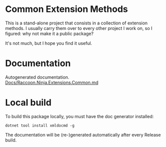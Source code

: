 # Common Extension Methods

This is a stand-alone project that consists in a collection of extension methods. I usually carry them over to every other project I work on, so I figured: why not make it a public package?

It's not much, but I hope you find it useful. 

# Documentation
Autogenerated documentation.
[Docs/Raccoon.Ninja.Extensions.Common.md](./Docs/Raccoon.Ninja.Extensions.Common.md)


# Local build
To build this package locally, you must have the doc generator installed:
```shell
dotnet tool install xmldocmd -g
```

The documentation will be (re-)generated automatically after every Release build. 